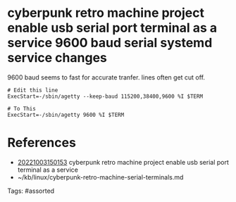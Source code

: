 # cyberpunk retro machine project enable usb serial port terminal as a service 9600 baud serial systemd service changes
9600 baud seems to fast for accurate tranfer.
lines often get cut off.
```
# Edit this line
ExecStart=-/sbin/agetty --keep-baud 115200,38400,9600 %I $TERM

# To This
ExecStart=-/sbin/agetty 9600 %I $TERM
```

# References
- [20221003150153](/zet/20221003150153/README.md) cyberpunk retro machine project enable usb serial port terminal as a service
- ~/kb/linux/cyberpunk-retro-machine-serial-terminals.md

Tags:
    #assorted

